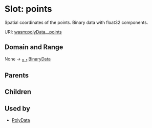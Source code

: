
# Slot: points

Spatial coordinates of the points. Binary data with float32 components.

URI: [wasm:polyData__points](https://w3id.org/itk/wasmpolyData__points)


## Domain and Range

None &#8594;  <sub>0..1</sub> [BinaryData](BinaryData.md)

## Parents


## Children


## Used by

 * [PolyData](PolyData.md)
